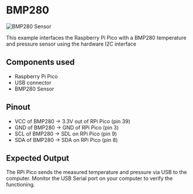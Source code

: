 # BMP280

![BMP280 Sensor](https://europe1.discourse-cdn.com/arduino/original/4X/d/d/3/dd3f0bd7d229efd4393773ea04eecf502c4e5cba.jpeg)

This example interfaces the Raspberry Pi Pico with a BMP280 temperature and pressure
sensor using the hardware I2C interface

## Components used
- Raspberry Pi Pico
- USB connector
- BMP280 Sensor

## Pinout

- VCC of BMP280 -> 3.3V out of RPi Pico (pin 39)
- GND of BMP280 -> GND of RPi Pico (pin 3)
- SCL of BMP280 -> SDL on RPi Pico (pin 9)
- SDA of BMP280 -> SDA on RPi Pico (pin 8)

## Expected Output
The RPi Pico sends the measured temperature and pressure via USB to the computer.
Monitor the USB Serial port on your computer to verify the functioning.
